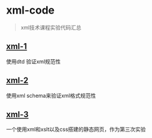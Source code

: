 # xml-code
>xml技术课程实验代码汇总
## [xml-1](https://github.com/suiyueliushang/xml-code/tree/master/xml_1)
使用dtd 验证xml规范性
## [xml-2](https://github.com/suiyueliushang/xml-code/tree/master/xml_2)
使用xml schema来验证xml格式规范性
## [xml-3](https://github.com/suiyueliushang/xml-code/tree/master/xml_3)
一个使用xml和xslt以及css搭建的静态网页，作为第三次实验
